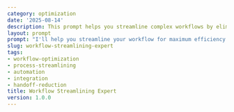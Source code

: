 ```yaml
---
category: optimization
date: '2025-08-14'
description: This prompt helps you streamline complex workflows by eliminating unnecessary steps, automating repetitive tasks, and creating smooth handoffs between teams or systems.
layout: prompt
prompt: "I'll help you streamline your workflow for maximum efficiency. Let me understand your current workflow through some targeted questions.\n\nFirst, describe your workflow:\n- What's the workflow you want to streamline?\n- What triggers the workflow to start?\n- What's the desired end result?\n- How many people/systems are involved?\n\nLet me map the current process:\n- Can you list the main steps in order?\n- Where are the handoffs between people/systems?\n- Which steps take the longest?\n- Where do errors or delays typically occur?\n- Are there any approval bottlenecks?\n\nNow, let's identify improvement opportunities:\n- Which steps feel unnecessary or redundant?\n- What's currently done manually that could be automated?\n- Are there parallel paths that could reduce total time?\n- What tools/systems do you currently use?\n- What's your budget for new tools or automation?\n\nBased on your workflow, I'll deliver:\n\n1. **Current State Analysis**\n   - Visual workflow diagram\n   - Time and effort per step\n   - Bottleneck identification\n   - Redundancy and waste analysis\n\n2. **Streamlined Workflow Design**\n   - Optimized process flow\n   - Steps to eliminate or combine\n   - Parallel processing opportunities\n   - Automation recommendations\n   - Integration points\n\n3. **Implementation Roadmap**\n   - Week 1: Quick process fixes\n   - Week 2-4: Tool implementation\n   - Month 2: Automation rollout\n   - Month 3: Full optimization\n\n4. **Technology Stack**\n   - Recommended tools/platforms\n   - Integration requirements\n   - Automation possibilities\n   - Cost-benefit analysis\n\n5. **Change Management Plan**\n   - Training requirements\n   - Transition strategy\n   - Communication plan\n   - Success metrics\n\nReady to map your current workflow?"
slug: workflow-streamlining-expert
tags:
- workflow-optimization
- process-streamlining
- automation
- integration
- handoff-reduction
title: Workflow Streamlining Expert
version: 1.0.0
---
```

